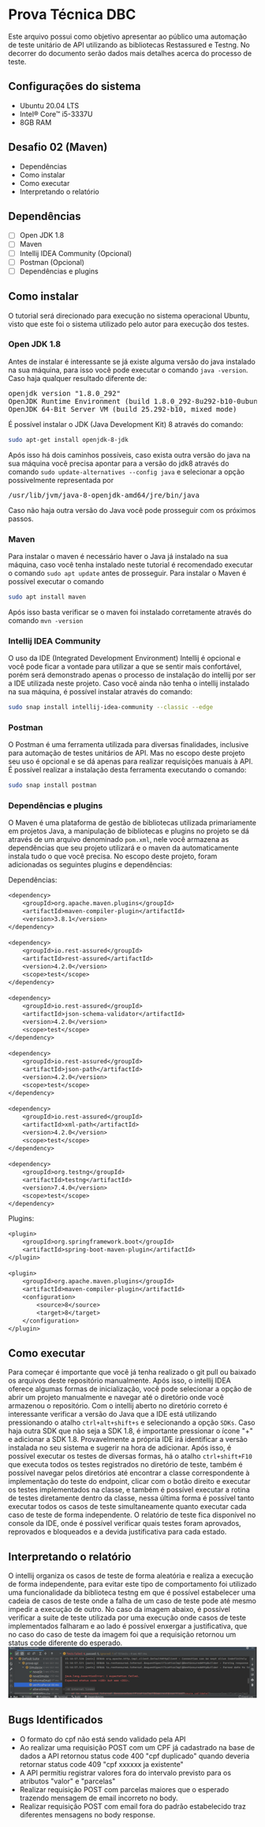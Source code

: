 # Prova Técnica DBC
Este arquivo possui como objetivo apresentar ao público uma automação de teste unitário de API utilizando as bibliotecas Restassured e Testng. No decorrer do documento serão dados mais detalhes acerca do processo de teste.

## Configurações do sistema
* Ubuntu 20.04 LTS
* Intel® Core™ i5-3337U
* 8GB RAM

## Desafio 02 (Maven)
* Dependências
* Como instalar
* Como executar
* Interpretando o relatório

## Dependências

- [ ] Open JDK 1.8
- [ ] Maven
- [ ] Intellij IDEA Community (Opcional) 
- [ ] Postman (Opcional)
- [ ] Dependências e plugins

## Como instalar
O tutorial será direcionado para execução no sistema operacional Ubuntu, visto que este foi o sistema utilizado pelo autor para execução dos testes.
### Open JDK 1.8
Antes de instalar é interessante se já existe alguma versão do java instalado na sua máquina, para isso você pode executar o comando `java -version`. Caso haja qualquer resultado diferente de: 
<pre>openjdk version &quot;1.8.0_292&quot;
OpenJDK Runtime Environment (build 1.8.0_292-8u292-b10-0ubuntu1~20.04-b10)
OpenJDK 64-Bit Server VM (build 25.292-b10, mixed mode)</pre>
É possível instalar o JDK (Java Development Kit) 8 através do comando:
```bash
sudo apt-get install openjdk-8-jdk
```
Após isso há dois caminhos possíveis, caso exista outra versão do java na sua máquina você precisa apontar para a versão do jdk8 através do comando `sudo update-alternatives --config java` e selecionar a opção possivelmente representada por <pre>/usr/lib/jvm/java-8-openjdk-amd64/jre/bin/java</pre>
Caso não haja outra versão do Java você pode prosseguir com os próximos passos. 


### Maven
Para instalar o maven é necessário haver o Java já instalado na sua máquina, caso você tenha instalado neste tutorial é recomendado executar o comando `sudo apt update` antes de prosseguir. Para instalar o Maven é possível executar o comando 
```bash
sudo apt install maven
```
Após isso basta verificar se o maven foi instalado corretamente através do comando `mvn -version`

### Intellij IDEA Community
O uso da IDE (Integrated Development Environment) Intellij é opcional e você pode ficar a vontade para utilizar a que se sentir mais confortável, porém será demonstrado apenas o processo de instalação do intellij por ser a IDE utilizada neste projeto. Caso você ainda não tenha o intellij instalado na sua máquina, é possível instalar através do comando:
```bash
sudo snap install intellij-idea-community --classic --edge
```

### Postman
O Postman é uma ferramenta utilizada para diversas finalidades, inclusive para automação de testes unitários de API. Mas no escopo deste projeto seu uso é opcional e se dá apenas para realizar requisições manuais à API. É possível realizar a instalação desta ferramenta executando o comando:
```bash
sudo snap install postman
```

### Dependências e plugins
O Maven é uma plataforma de gestão de bibliotecas utilizada primariamente em projetos Java, a manipulação de bibliotecas e plugins no projeto se dá através de um arquivo denominado `pom.xml`, nele você armazena as dependências que seu projeto utilizará e o maven da automaticamente instala tudo o que você precisa. No escopo deste projeto, foram adicionadas os seguintes plugins e dependências:

Dependências:

    <dependency>
        <groupId>org.apache.maven.plugins</groupId>
        <artifactId>maven-compiler-plugin</artifactId>
        <version>3.8.1</version>
    </dependency>

    <dependency>
        <groupId>io.rest-assured</groupId>
        <artifactId>rest-assured</artifactId>
        <version>4.2.0</version>
        <scope>test</scope>
    </dependency>

    <dependency>
        <groupId>io.rest-assured</groupId>
        <artifactId>json-schema-validator</artifactId>
        <version>4.2.0</version>
        <scope>test</scope>
    </dependency>

    <dependency>
        <groupId>io.rest-assured</groupId>
        <artifactId>json-path</artifactId>
        <version>4.2.0</version>
        <scope>test</scope>
    </dependency>

    <dependency>
        <groupId>io.rest-assured</groupId>
        <artifactId>xml-path</artifactId>
        <version>4.2.0</version>
        <scope>test</scope>
    </dependency>

    <dependency>
        <groupId>org.testng</groupId>
        <artifactId>testng</artifactId>
        <version>7.4.0</version>
        <scope>test</scope>
    </dependency>

Plugins:
    
    <plugin>
        <groupId>org.springframework.boot</groupId>
        <artifactId>spring-boot-maven-plugin</artifactId>
    </plugin>

    <plugin>
        <groupId>org.apache.maven.plugins</groupId>
        <artifactId>maven-compiler-plugin</artifactId>
        <configuration>
            <source>8</source>
            <target>8</target>
        </configuration>
    </plugin>

## Como executar
Para começar é importante que você já tenha realizado o git pull ou baixado os arquivos deste repositório manualmente. Após isso, o intellij IDEA oferece algumas formas de inicialização, você pode selecionar a opção de abrir um projeto manualmente e navegar até o diretório onde você armazenou o repositório. Com o intellij aberto no diretório correto é interessante verificar a versão do Java que a IDE está utilizando pressionando o atalho `ctrl+alt+shift+s` e selecionando a opção `SDKs`. Caso haja outra SDK que não seja a SDK 1.8, é importante pressionar o ícone "+" e adicionar a SDK 1.8. Provavelmente a própria IDE irá identificar a versão instalada no seu sistema e sugerir na hora de adicionar. Após isso, é possível executar os testes de diversas formas, há o atalho `ctrl+shift+F10` que executa todos os testes registrados no diretório de teste, também é possível navegar pelos diretórios até encontrar a classe correspondente à implementação do teste do endpoint, clicar com o botão direito e executar os testes implementados na classe, e também é possível executar a rotina de testes diretamente dentro da classe, nessa última forma é possível tanto executar todos os casos de teste simultaneamente quanto executar cada caso de teste de forma independente. O relatório de teste fica disponível no console da IDE, onde é possível verificar quais testes foram aprovados, reprovados e bloqueados e a devida justificativa para cada estado.

## Interpretando o relatório
O intellij organiza os casos de teste de forma aleatória e realiza a execução de forma independente, para evitar este tipo de comportamento foi utilizado uma funcionalidade da biblioteca testng em que é possível estabelecer uma cadeia de casos de teste onde a falha de um caso de teste pode até mesmo impedir a execução de outro. No caso da imagem abaixo, é possível verificar a suite de teste utilizada por uma execução onde casos de teste implementados falharam e ao lado é possível enxergar a justificativa, que no caso do caso de teste da imagem foi que a requisição retornou um status code diferente do esperado. 
![Screenshot](images/result.png)

## Bugs Identificados
* O formato do cpf não está sendo validado pela API
* Ao realizar uma requisição POST com um CPF já cadastrado na base de dados a API retornou status code 400 "cpf duplicado" quando deveria retornar status code 409 "cpf xxxxxx ja existente"
* A API permitiu registrar valores fora do intervalo previsto para os atributos "valor" e "parcelas"
* Realizar requisição POST com parcelas maiores que o esperado trazendo mensagem de email incorreto no body.
* Realizar requisição POST com email fora do padrão estabelecido traz diferentes mensagens no body response.




